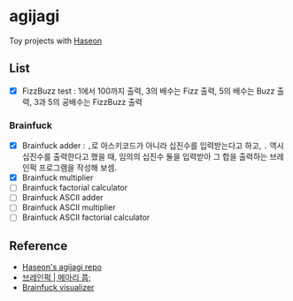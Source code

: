 # agijagi
Toy projects with [Haseon](https://github.com/Haseon)

## List
- [X] FizzBuzz test : 1에서 100까지 출력, 3의 배수는 Fizz 출력, 5의 배수는 Buzz 출력, 3과 5의 공배수는 FizzBuzz 출력
### Brainfuck
- [X] Brainfuck adder : `,`로 아스키코드가 아니라 십진수를 입력받는다고 하고, `.` 역시 십진수를 출력한다고 했을 때, 임의의 십진수 둘을 입력받아 그 합을 출력하는 브레인퍽 프로그램을 작성해 보셈.
- [X] Brainfuck multiplier
- [ ] Brainfuck factorial calculator
- [ ] Brainfuck ASCII adder
- [ ] Brainfuck ASCII multiplier
- [ ] Brainfuck ASCII factorial calculator

## Reference
- [Haseon's agijagi repo](https://github.com/Haseon/agijagi)
- [브레인퍽 | 메아리 풉;](https://pub.mearie.org/%EB%B8%8C%EB%A0%88%EC%9D%B8%ED%8D%BD)
- [Brainfuck visualizer](https://brainfuck-visualizer.herokuapp.com/)
